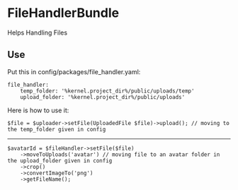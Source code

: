 # FileHandlerBundle

Helps Handling Files

## Use 

Put this in config/packages/file_handler.yaml:

    file_handler:
        temp_folder: '%kernel.project_dir%/public/uploads/temp'
        upload_folder: '%kernel.project_dir%/public/uploads'

Here is how to use it:

    $file = $uploader->setFile(UploadedFile $file)->upload(); // moving to the temp_folder given in config
---
    $avatarId = $fileHandler->setFile($file)
        ->moveToUploads('avatar') // moving file to an avatar folder in the upload_folder given in config
        ->crop()
        ->convertImageTo('png')
        ->getFileName();
